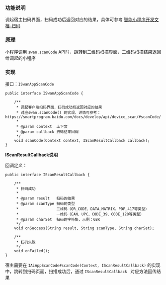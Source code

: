 
### 功能说明

调起宿主扫码界面，扫码成功后返回对应的结果，具体可参考 [智能小程序开发文档-扫码](https://smartprogram.baidu.com/docs/develop/api/device_scan/#scanCode/)

 
### 原理
 
小程序调用 `swan.scanCode` API时，跳转到二维码扫描界面，二维码扫描结果返回给调起的小程序

 
### 实现

接口：`ISwanAppScanCode`

```
public interface ISwanAppScanCode {

    /**
     * 调起客户端扫码界面，扫码成功后返回对应的结果
     * 对应swan.scanCode() 的实现，详情可参考：https://smartprogram.baidu.com/docs/develop/api/device_scan/#scanCode/
     *
     * @param context  上下文
     * @param callback 扫码结果回调
     */
    void scanCode(Context context, IScanResultCallback callback);
}
```

**IScanResultCallback说明**

回调定义：

```
public interface IScanResultCallback {

    /**
     * 扫码成功
     *
     * @param result   扫码的结果
     * @param scanType 扫码的类型
     *                 二维码（QR_CODE、DATA_MATRIX、PDF_417等类型）
     *                 一维码（EAN、UPC、CODE_39、CODE_128等类型）
     * @param charSet  扫码的字符集，示例：GBK
     */
    void onSuccess(String result, String scanType, String charSet);

    /**
     * 扫码失败
     */
    void onFailed();
}
```
宿主需要在 `IAiAppScanCode#scanCode(Context, IScanResultCallback)` 的实现中，跳转到扫码页面，扫描成功后，通过 `IScanResultCallback ` 对应方法回传结果



